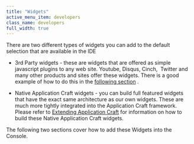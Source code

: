 ```yaml
---
title: "Widgets"
active_menu_item: developers
class_name: developers
full_width: true
---
```



There are two different types of widgets you can add to the default selection that are available in the IDE

 - 3rd Party widgets - these are widgets that are offered as simple javascript plugins to any web site. Youtube, Disqus, Cinch,  Twitter and many other products and sites offer these widgets. There is a good example of how to do this in the [following section](widgets/adding-a-3rd-party-widget) .

 - Native Application Craft widgets - you can build full featured widgets that have the exact same architecture as our own widgets. These are much more tightly integrated into the Application Craft framework. Please refer to [Extending Application Craft](../../../../../adding-widgets-and-api-methods/) for information on how to build these Native Application Craft widgets.

The following two sections cover how to add these Widgets into the Console.


